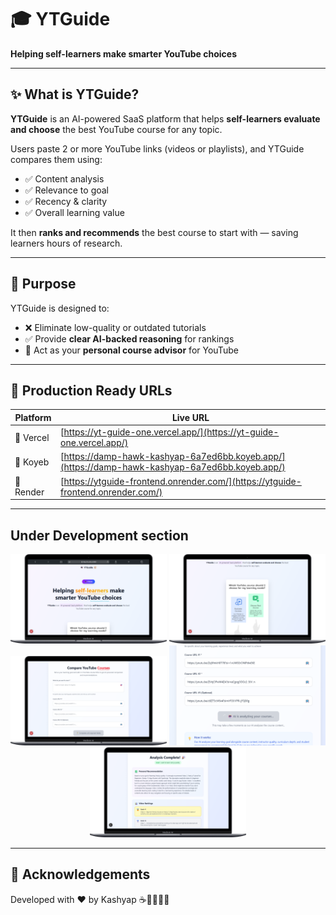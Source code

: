 # 🎓 YTGuide

**Helping self-learners make smarter YouTube choices**


---

## ✨ What is YTGuide?

**YTGuide** is an AI-powered SaaS platform that helps **self-learners evaluate and choose** the best YouTube course for any topic.

Users paste 2 or more YouTube links (videos or playlists), and YTGuide compares them using:

- ✅ Content analysis
- ✅ Relevance to goal
- ✅ Recency & clarity
- ✅ Overall learning value

It then **ranks and recommends** the best course to start with — saving learners hours of research.

---

## 🎯 Purpose

YTGuide is designed to:

- ❌ Eliminate low-quality or outdated tutorials  
- ✅ Provide **clear AI-backed reasoning** for rankings  
- 🧠 Act as your **personal course advisor** for YouTube  

---

## 🚀 Production Ready URLs

| Platform | Live URL |
|----------|----------|
| 🔗 Vercel | [https://yt-guide-one.vercel.app/](https://yt-guide-one.vercel.app/) |
| 🔗 Koyeb | [https://damp-hawk-kashyap-6a7ed6bb.koyeb.app/](https://damp-hawk-kashyap-6a7ed6bb.koyeb.app/) |
| 🔗 Render | [https://ytguide-frontend.onrender.com/](https://ytguide-frontend.onrender.com/) |


---



## Under Development section

<p align="center">
  <img src="./DemoImage/Homepage.png" width="250"/>
  <img src="./DemoImage/Benifits.png" width="250"/>
  <img src="./DemoImage/mainpart.png" width="250"/>
  <img src="./DemoImage/v1Apicalling.png" width="250"/>
  <img src="./DemoImage/v1ApiResponse.png" width="250"/>
</p>



---

## 🙌 Acknowledgements
Developed with ❤️ by Kashyap ☕🧋👨🏻‍💻

